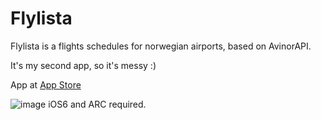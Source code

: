 Flylista
========
Flylista is a flights schedules for norwegian airports,
based on AvinorAPI.



It's my second app, so it's messy :)

App at [App Store](https://itunes.apple.com/app/flylista/id486934512?mt=8)

![image](http://farm9.staticflickr.com/8216/8277363792_39b8a24c80.jpg)
iOS6 and ARC required.